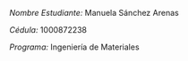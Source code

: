 *Nombre Estudiante:* Manuela Sánchez Arenas

*Cédula:* 1000872238

*Programa:* Ingeniería de Materiales

